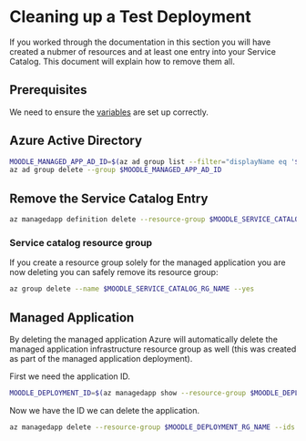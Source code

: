 # Cleaning up a Test Deployment

If you worked through the documentation in this section you will have
created a nubmer of resources and at least one entry into your Service
Catalog. This document will explain how to remove them all.

## Prerequisites

We need to ensure the [variables](Environment.md) are set up correctly.

## Azure Active Directory

``` bash
MOODLE_MANAGED_APP_AD_ID=$(az ad group list --filter="displayName eq '$MOODLE_MANAGED_APP_OWNER_GROUP_NAME'" --query [0].objectId --output tsv)
az ad group delete --group $MOODLE_MANAGED_APP_AD_ID
```

## Remove the Service Catalog Entry

``` bash
az managedapp definition delete --resource-group $MOODLE_SERVICE_CATALOG_RG_NAME --ids $MOODLE_MANAGED_APP_ID
```

### Service catalog resource group

If you create a resource group solely for the managed application you
are now deleting you can safely remove its resource group:

``` bash
az group delete --name $MOODLE_SERVICE_CATALOG_RG_NAME --yes
```

## Managed Application

By deleting the managed application Azure will automatically delete
the managed application infrastructure resource group as well (this
was created as part of the managed application deployment).

First we need the application ID.

``` bash
MOODLE_DEPLOYMENT_ID=$(az managedapp show --resource-group $MOODLE_DEPLOYMENT_RG_NAME --name $MOODLE_DEPLOYMENT_NAME)
```

Now we have the ID we can delete the application.

``` bash
az managedapp delete --resource-group $MOODLE_DEPLOYMENT_RG_NAME --ids $MOODLE_DEPLOYMENT_ID
```

